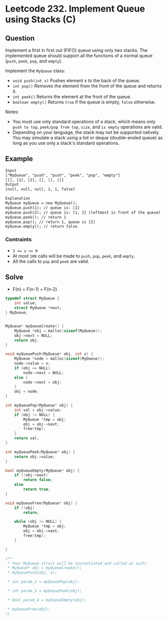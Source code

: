 # Leetcode 232. Implement Queue using Stacks (C)
## Question 
Implement a first in first out (FIFO) queue using only two stacks. The implemented queue should support all the functions of a normal queue (`push`, `peek`, `pop`, and `empty`).

Implement the `MyQueue` class:

* `void push(int x)` Pushes element x to the back of the queue.
* `int pop()` Removes the element from the front of the queue and returns it.
* `int peek()` Returns the element at the front of the queue.
* `boolean empty()` Returns `true` if the queue is empty, `false` otherwise.

Notes:

* You must use only standard operations of a stack, which means only `push to top`, `peek/pop from top`, `size`, and `is empty` operations are valid.
* Depending on your language, the stack may not be supported natively. You may simulate a stack using a list or deque (double-ended queue) as long as you use only a stack's standard operations.
## Example

```html
Input
["MyQueue", "push", "push", "peek", "pop", "empty"]
[[], [1], [2], [], [], []]
Output
[null, null, null, 1, 1, false]

Explanation
MyQueue myQueue = new MyQueue();
myQueue.push(1); // queue is: [1]
myQueue.push(2); // queue is: [1, 2] (leftmost is front of the queue)
myQueue.peek(); // return 1
myQueue.pop(); // return 1, queue is [2]
myQueue.empty(); // return false

```

### Contraints
* `1 <= x <= 9`
* At most `100` calls will be made to `push`, `pop`, `peek`, and `empty`.
* All the calls to `pop` and `peek` are valid.

## Solve
* F(n) = F(n-1) + F(n-2)

```c
typedef struct MyQueue {
    int value;
    struct MyQueue *next;
} MyQueue;


MyQueue* myQueueCreate() {
    MyQueue *obj = malloc(sizeof(MyQueue));
    obj->next = NULL;
    return obj;
}

void myQueuePush(MyQueue* obj, int x) {
    MyQueue *node = malloc(sizeof(MyQueue));
    node->value = x;
    if (obj == NULL)
        node->next = NULL;
    else {
        node->next = obj;
    }
    obj = node;
}

int myQueuePop(MyQueue* obj) {
    int val = obj->value;
    if (obj != NULL) {
        MyQueue *tmp = obj;
        obj = obj->next;
        free(tmp);
    }
    return val;
}

int myQueuePeek(MyQueue* obj) {
    return obj->value;
}

bool myQueueEmpty(MyQueue* obj) {
    if (!obj->next)
        return false;
    else
        return true;
}

void myQueueFree(MyQueue* obj) {
    if (!obj)
        return;

    while (obj != NULL) {
        MyQueue *tmp = obj;
        obj = obj->next;
        free(tmp);
    }

}

/**
 * Your MyQueue struct will be instantiated and called as such:
 * MyQueue* obj = myQueueCreate();
 * myQueuePush(obj, x);

 * int param_2 = myQueuePop(obj);

 * int param_3 = myQueuePeek(obj);

 * bool param_4 = myQueueEmpty(obj);

 * myQueueFree(obj);
*/

```
